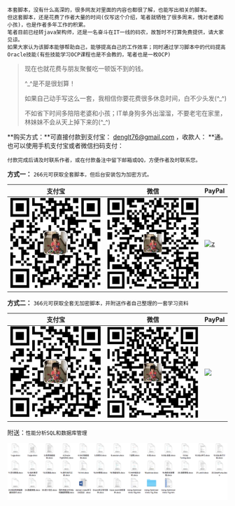 ```
本套脚本，没有什么高深的，很多网友对里面的内容也都很了解，也能写出相关的脚本。
但这套脚本，还是花费了作者大量的时间(仅写这个介绍，笔者就牺牲了很多周末，愧对老婆和小孩)，也是作者多年工作的积累。
笔者目前已经转java架构师，还是一名奋斗在IT一线的码农，故暂时不打算免费提供，请大家见谅。
如果大家认为该脚本能够帮助自己，能够提高自己的工作效率；同时通过学习脚本中的代码提高Oracle技能(有些技能学习OCP课程也是不会教的，笔者也是一枚OCP)
```

> 现在也就花费与朋友聚餐吃一顿饭不到的钱。
>
> ^_^是不是很划算！
>
> 如果自己动手写这么一套，我相信你要花费很多休息时间，白不少头发(^_^)
>
> 不如省下时间多陪陪老婆和小孩；IT单身狗多外出溜溜，不要老宅在家里，林妹妹不会从天上掉下来的(^_^)

**购买方式：**可直接付款到支付宝： denglt76@gmail.com ，收款人： **通。也可以使用手机支付宝或者微信扫码支付：

```
付款完成后请及时联系作者，或在付款备注中留下邮箱或QQ，方便作者及时联系您。
```

**方式一：** `266元可获取全套脚本，但后台安装包为加密方式。`

|                   支付宝                    |                    微信                    | PayPal                                   |
| :--------------------------------------: | :--------------------------------------: | ---------------------------------------- |
| <img src="../images/money/zfb_266.png" width="250px"/> | <img src="../images/money/wx_266.png" width="250px"/> | <a href='https://www.paypal.me/denglt/55' target='_blank'>![z](https://www.paypalobjects.com/webstatic/i/logo/rebrand/ppcom.svg)</a> |

**方式二：** `366元可获取全套无加密脚本，并附送作者自己整理的一套学习资料`

|                   支付宝                    |                    微信                    | PayPal                                   |
| :--------------------------------------: | :--------------------------------------: | ---------------------------------------- |
| <img src="../images/money/zfb_366.png" width="250px"/> | <img src="../images/money/wx_366.png" width="250px" /> | <a href='https://www.paypal.me/denglt/70' target='_blank'>![](https://www.paypalobjects.com/webstatic/i/logo/rebrand/ppcom.svg)</a> |

附送：`性能分析SQL和数据库管理`

![oracle_docs](../images/oracle_docs.png)
